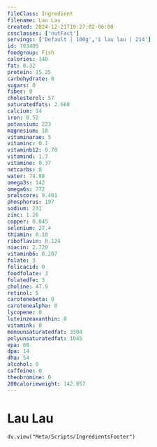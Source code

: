 ```yaml
---
fileClass: Ingredient
filename: Lau Lau
created: 2024-12-21T19:27:02-06:00
cssclasses: ['nutFact']
servings: ['Default | 100g','1 lau lau | 214']
id: 783405
foodgroup: Fish
calories: 140
fat: 8.32
protein: 15.25
carbohydrate: 0
sugars: 0
fiber: 0
cholesterol: 57
saturatedfats: 2.668
calcium: 14
iron: 0.52
potassium: 223
magnesium: 18
vitaminarae: 5
vitaminc: 0.1
vitaminb12: 0.78
vitamind: 1.7
vitamine: 0.37
netcarbs: 0
water: 74.98
omega3s: 142
omega6s: 772
pralscore: 9.401
phosphorus: 197
sodium: 231
zinc: 1.26
copper: 0.045
selenium: 27.4
thiamin: 0.18
riboflavin: 0.124
niacin: 2.729
vitaminb6: 0.207
folate: 3
folicacid: 0
foodfolate: 3
folatedfe: 3
choline: 47.9
retinol: 5
carotenebeta: 0
carotenealpha: 0
lycopene: 0
luteinzeaxanthin: 0
vitamink: 0
monounsaturatedfat: 3304
polyunsaturatedfat: 1045
epa: 68
dpa: 14
dha: 54
alcohol: 0
caffeine: 0
theobromine: 0
200calorieweight: 142.857
---
```


# Lau Lau

```dataviewjs
dv.view("Meta/Scripts/IngredientsFooter")
```